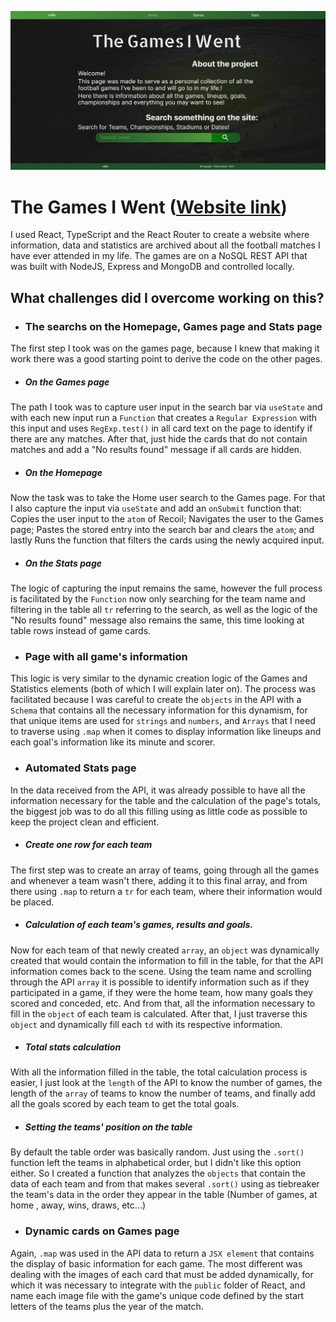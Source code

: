 ![Homepage screenshot](./src/img/TheGamesIWent-Homepage-Screenshot.png)

# The Games I Went ([Website link](https://thegamesiwent.vercel.app/))


I used React, TypeScript and the React Router to create a website where information, data and statistics are archived about all the football matches I have ever attended in my life. The games are on a NoSQL REST API that was built with NodeJS, Express and MongoDB and controlled locally.


## What challenges did I overcome working on this?

- ### The searchs on the Homepage, Games page and Stats page

The first step I took was on the games page, because I knew that making it work there was a good starting point to derive the code on the other pages.

- ##### On the Games page

The path I took was to capture user input in the search bar via `useState` and with each new input run a `Function` that creates a `Regular Expression` with this input and uses `RegExp.test()` in all card text on the page to identify if there are any matches. After that, just hide the cards that do not contain matches and add a "No results found" message if all cards are hidden.

- ##### On the Homepage

Now the task was to take the Home user search to the Games page. For that I also capture the input via `useState` and add an `onSubmit` function that: Copies the user input to the `atom` of Recoil; Navigates the user to the Games page; Pastes the stored entry into the search bar and clears the `atom`; and lastly Runs the function that filters the cards using the newly acquired input.

- ##### On the Stats page

The logic of capturing the input remains the same, however the full process is facilitated by the `Function` now only searching for the team name and filtering in the table all `tr` referring to the search, as well as the logic of the "No results found" message also remains the same, this time looking at table rows instead of game cards.


- ### Page with all game's information

This logic is very similar to the dynamic creation logic of the Games and Statistics elements (both of which I will explain later on). The process was facilitated because I was careful to create the `objects` in the API with a `Schema` that contains all the necessary information for this dynamism, for that unique items are used for `strings` and `numbers`, and `Arrays` that I need to traverse using `.map` when it comes to display information like lineups and each goal's information like its minute and scorer.


- ### Automated Stats page

In the data received from the API, it was already possible to have all the information necessary for the table and the calculation of the page's totals, the biggest job was to do all this filling using as little code as possible to keep the project clean and efficient.

- ##### Create one row for each team

The first step was to create an array of teams, going through all the games and whenever a team wasn't there, adding it to this final array, and from there using `.map` to return a `tr` for each team, where their information would be placed.

- ##### Calculation of each team's games, results and goals.

Now for each team of that newly created `array`, an `object` was dynamically created that would contain the information to fill in the table, for that the API information comes back to the scene. Using the team name and scrolling through the API `array` it is possible to identify information such as if they participated in a game, if they were the home team, how many goals they scored and conceded, etc. And from that, all the information necessary to fill in the `object` of each team is calculated. After that, I just traverse this `object` and dynamically fill each `td` with its respective information.

- ##### Total stats calculation

With all the information filled in the table, the total calculation process is easier, I just look at the `length` of the API to know the number of games, the length of the `array` of teams to know the number of teams, and finally add all the goals scored by each team to get the total goals.

- ##### Setting the teams' position on the table

By default the table order was basically random. Just using the `.sort()` function left the teams in alphabetical order, but I didn't like this option either. So I created a function that analyzes the `objects` that contain the data of each team and from that makes several `.sort()` using as tiebreaker the team's data in the order they appear in the table (Number of games, at home , away, wins, draws, etc...) 


- ### Dynamic cards on Games page

Again, `.map` was used in the API data to return a `JSX element` that contains the display of basic information for each game. The most different was dealing with the images of each card that must be added dynamically, for which it was necessary to integrate with the `public` folder of React, and name each image file with the game's unique code defined by the start letters of the teams plus the year of the match.